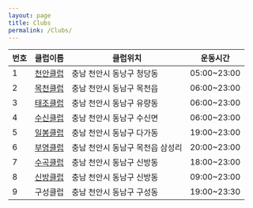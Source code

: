 ```yaml
---
layout: page
title: Clubs
permalink: /Clubs/
---
```


|  번호  | 클럽이름  | 클럽위치 | 운동시간  |
|-------|-------|-------|-------|
| 1 | [천안클럽](http://cafe.daum.net/cabdclub) | 충남 천안시 동낭구 청당동 | 05:00~23:00|
| 2 | [목천클럽](http://cafe.daum.net/M-HA) | 충남 천안시 동남구 목천읍 | 06:00~23:00|
| 3 | [태조클럽](http://cafe.daum.net/tjclub79) | 충남 천안시 동남구 유량동 | 06:00~23:00|
| 4 | [수신클럽](http://cafe.daum.net/susinbadminton) | 충남 천안시 동남구 수신면 | 06:00~23:00|
| 5 | [일봉클럽](http://cafe.daum.net/ilbongclub) | 충남 천안시 동남구 다가동 | 19:00~23:00|
| 6 | [부영클럽](http://cafe.naver.com/mcby) | 충남 천안시 동남구 목천읍 삼성리 | 20:00~23:00|
| 7 | [수곡클럽](http://cafe.daum.net/soogok1) | 충남 천안시 동남구 신방동 | 18:00~23:00|
| 8 | [신방클럽](http://cafe.daum.net/sinbangclub) | 충남 천안시 동남구 신방동 | 09:00~23:00|
| 9 | 구성클럽 | 충남 천안시 동남구 구성동 | 19:00~23:30|
